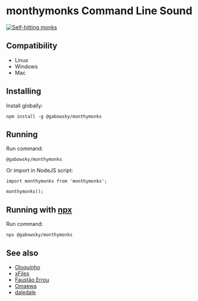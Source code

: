# monthymonks Command Line Sound

[![Self-hitting monks](https://img.youtube.com/vi/dgjcYk-MIEc/0.jpg)](https://www.youtube.com/watch?v=dgjcYk-MIEc)



## Compatibility

- Linux
- Windows
- Mac

## Installing
Install globally:

    npm install -g @gabowsky/monthymonks

## Running
Run command:

    @gabowsky/monthymonks

Or import in NodeJS script:

    import monthymonks from 'monthymonks';

    monthymonks();
    
## Running with [npx](https://www.npmjs.com/package/npx)
Run command:

    npx @gabowsky/monthymonks


## See also

 - [Oloquinho](https://github.com/oloquinho/oloquinho)
 - [xFiles](https://github.com/BrOrlandi/xfiles/)
 - [Faustão Errou](https://github.com/BrOrlandi/faustao-errou/)
 - [Omaewa](https://github.com/BrOrlandi/omaewa/)
 - [daledale](https://github.com/anabastos/daledale)
